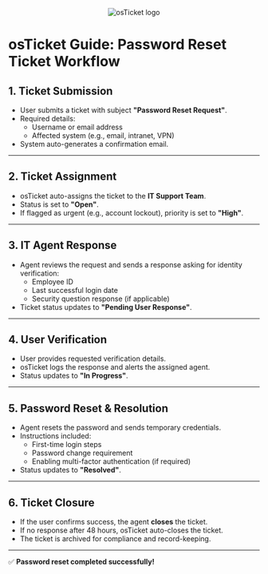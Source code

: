 <p align="center">
<img src="https://i.imgur.com/Clzj7Xs.png" alt="osTicket logo"/>
</p>



# osTicket Guide: Password Reset Ticket Workflow

## **1. Ticket Submission**
- User submits a ticket with subject **"Password Reset Request"**.
- Required details:
  - Username or email address
  - Affected system (e.g., email, intranet, VPN)
- System auto-generates a confirmation email.

---

## **2. Ticket Assignment**
- osTicket auto-assigns the ticket to the **IT Support Team**.
- Status is set to **"Open"**.
- If flagged as urgent (e.g., account lockout), priority is set to **"High"**.

---

## **3. IT Agent Response**
- Agent reviews the request and sends a response asking for identity verification:
  - Employee ID
  - Last successful login date
  - Security question response (if applicable)
- Ticket status updates to **"Pending User Response"**.

---

## **4. User Verification**
- User provides requested verification details.
- osTicket logs the response and alerts the assigned agent.
- Status updates to **"In Progress"**.

---

## **5. Password Reset & Resolution**
- Agent resets the password and sends temporary credentials.
- Instructions included:
  - First-time login steps
  - Password change requirement
  - Enabling multi-factor authentication (if required)
- Status updates to **"Resolved"**.

---

## **6. Ticket Closure**
- If the user confirms success, the agent **closes** the ticket.
- If no response after 48 hours, osTicket auto-closes the ticket.
- The ticket is archived for compliance and record-keeping.

---

✅ **Password reset completed successfully!**
